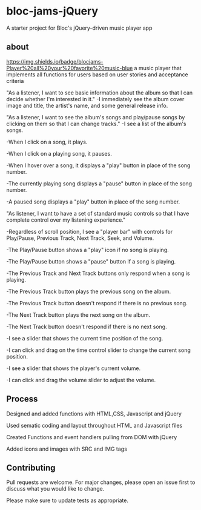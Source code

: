 
# bloc-jams-jQuery

A starter project for Bloc's jQuery-driven music player app

## about
https://img.shields.io/badge/blocjams-Player%20all%20your%20favorite%20music-blue
a music player that implements all functions for users based on user stories and acceptance criteria

"As a listener, I want to see basic information about the album so that I can decide whether I'm interested in it."
-I immediately see the album cover image and title, the artist's name, and some general release info.

"As a listener, I want to see the album's songs and play/pause songs by clicking on them so that I can change tracks."
-I see a list of the album's songs.

-When I click on a song, it plays.

-When I click on a playing song, it pauses.

-When I hover over a song, it displays a "play" button in place of the song number.

-The currently playing song displays a "pause" button in place of the song number.

-A paused song displays a "play" button in place of the song number.

"As listener, I want to have a set of standard music controls so that I have complete control over my listening experience."

-Regardless of scroll position, I see a "player bar" with controls for Play/Pause, Previous Track, Next Track, Seek, and Volume.

-The Play/Pause button shows a "play" icon if no song is playing.

-The Play/Pause button shows a "pause" button if a song is playing.

-The Previous Track and Next Track buttons only respond when a song is playing.

-The Previous Track button plays the previous song on the album.

-The Previous Track button doesn't respond if there is no previous song.

-The Next Track button plays the next song on the album.

-The Next Track button doesn't respond if there is no next song.

-I see a slider that shows the current time position of the song.

-I can click and drag on the time control slider to change the current song position.

-I see a slider that shows the player's current volume.

-I can click and drag the volume slider to adjust the volume.

## Process

Designed and added functions with HTML,CSS, Javascript and jQuery

Used sematic coding and layout throughout HTML and Javascript files

Created Functions and event handlers pulling from DOM with jQuery

Added icons and images with SRC and IMG tags 


## Contributing
Pull requests are welcome. For major changes, please open an issue first to discuss what you would like to change.

Please make sure to update tests as appropriate.
